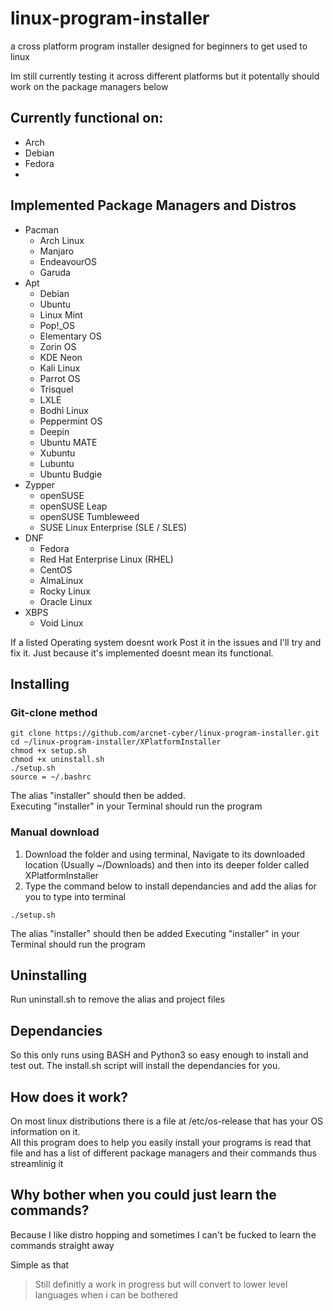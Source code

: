 # linux-program-installer
a cross platform program installer designed for beginners to get used to linux 

Im still currently testing it across different platforms but it potentally should work on the package managers below

## Currently functional on:
- Arch
- Debian
- Fedora
- 
## Implemented Package Managers and Distros
- Pacman
  - Arch Linux
  - Manjaro
  - EndeavourOS	 
  - Garuda  
- Apt
  - Debian
  - Ubuntu
  - Linux Mint
  - Pop!_OS
  - Elementary OS
  - Zorin OS
  - KDE Neon
  - Kali Linux
  - Parrot OS
  - Trisquel
  - LXLE
  - Bodhi Linux
  - Peppermint OS
  - Deepin
  - Ubuntu MATE
  - Xubuntu
  - Lubuntu
  - Ubuntu Budgie
- Zypper
  - openSUSE
  - openSUSE Leap
  - openSUSE Tumbleweed
  - SUSE Linux Enterprise (SLE / SLES)
- DNF
  - Fedora
  - Red Hat Enterprise Linux (RHEL)
  - CentOS
  - AlmaLinux
  - Rocky Linux
  - Oracle Linux
- XBPS
  - Void Linux
  
If a listed Operating system doesnt work Post it in the issues and I'll try and fix it. Just because it's implemented doesnt mean its functional.



## Installing

### Git-clone method

```
git clone https://github.com/arcnet-cyber/linux-program-installer.git
cd ~/linux-program-installer/XPlatformInstaller
chmod +x setup.sh
chmod +x uninstall.sh
./setup.sh
source = ~/.bashrc
```
The alias "installer" should then be added.  
Executing "installer" in your Terminal should run the program

### Manual download

1. Download the folder and using terminal, Navigate to its downloaded location (Usually ~/Downloads) and then into its deeper folder called XPlatformInstaller
2. Type the command below to install dependancies and add the alias for you to type into terminal

```
./setup.sh
```
The alias "installer" should then be added 
Executing "installer" in your Terminal should run the program


## Uninstalling

Run uninstall.sh to remove the alias and project files

## Dependancies

So this only runs using BASH and Python3 so easy enough to install and test out.
The install.sh script will install the dependancies for you.


## How does it work?

On most linux distributions there is a file at /etc/os-release that has your OS information on it.  
All this program does to help you easily install your programs is read that file and has a list of different package managers and their commands thus streamlinig it

## Why bother when you could just learn the commands?

Because I like distro hopping and sometimes I can't be fucked to learn the commands straight away  

Simple as that


> Still definitly a work in progress but will convert to lower level languages when i can be bothered
